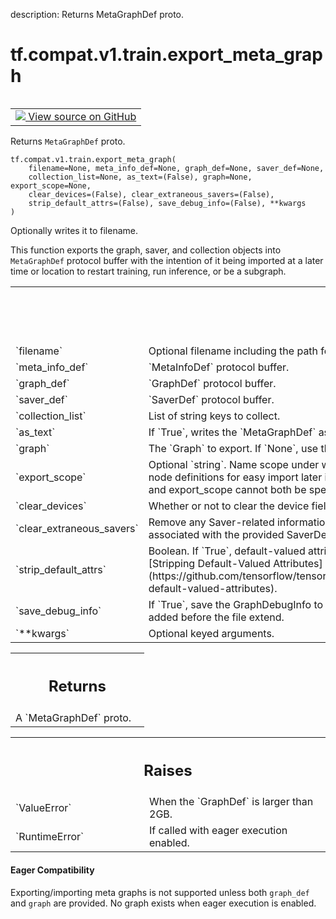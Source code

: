 description: Returns MetaGraphDef proto.

<div itemscope itemtype="http://developers.google.com/ReferenceObject">
<meta itemprop="name" content="tf.compat.v1.train.export_meta_graph" />
<meta itemprop="path" content="Stable" />
</div>

# tf.compat.v1.train.export_meta_graph

<!-- Insert buttons and diff -->

<table class="tfo-notebook-buttons tfo-api nocontent" align="left">
<td>
  <a target="_blank" href="https://github.com/tensorflow/tensorflow/blob/r2.4/tensorflow/python/training/saver.py#L1516-L1598">
    <img src="https://www.tensorflow.org/images/GitHub-Mark-32px.png" />
    View source on GitHub
  </a>
</td>
</table>



Returns `MetaGraphDef` proto.

<pre class="devsite-click-to-copy prettyprint lang-py tfo-signature-link">
<code>tf.compat.v1.train.export_meta_graph(
    filename=None, meta_info_def=None, graph_def=None, saver_def=None,
    collection_list=None, as_text=(False), graph=None, export_scope=None,
    clear_devices=(False), clear_extraneous_savers=(False),
    strip_default_attrs=(False), save_debug_info=(False), **kwargs
)
</code></pre>



<!-- Placeholder for "Used in" -->

Optionally writes it to filename.

This function exports the graph, saver, and collection objects into
`MetaGraphDef` protocol buffer with the intention of it being imported
at a later time or location to restart training, run inference, or be
a subgraph.

<!-- Tabular view -->
 <table class="responsive fixed orange">
<colgroup><col width="214px"><col></colgroup>
<tr><th colspan="2"><h2 class="add-link">Args</h2></th></tr>

<tr>
<td>
`filename`
</td>
<td>
Optional filename including the path for writing the generated
`MetaGraphDef` protocol buffer.
</td>
</tr><tr>
<td>
`meta_info_def`
</td>
<td>
`MetaInfoDef` protocol buffer.
</td>
</tr><tr>
<td>
`graph_def`
</td>
<td>
`GraphDef` protocol buffer.
</td>
</tr><tr>
<td>
`saver_def`
</td>
<td>
`SaverDef` protocol buffer.
</td>
</tr><tr>
<td>
`collection_list`
</td>
<td>
List of string keys to collect.
</td>
</tr><tr>
<td>
`as_text`
</td>
<td>
If `True`, writes the `MetaGraphDef` as an ASCII proto.
</td>
</tr><tr>
<td>
`graph`
</td>
<td>
The `Graph` to export. If `None`, use the default graph.
</td>
</tr><tr>
<td>
`export_scope`
</td>
<td>
Optional `string`. Name scope under which to extract the
subgraph. The scope name will be striped from the node definitions for
easy import later into new name scopes. If `None`, the whole graph is
exported. graph_def and export_scope cannot both be specified.
</td>
</tr><tr>
<td>
`clear_devices`
</td>
<td>
Whether or not to clear the device field for an `Operation`
or `Tensor` during export.
</td>
</tr><tr>
<td>
`clear_extraneous_savers`
</td>
<td>
Remove any Saver-related information from the graph
(both Save/Restore ops and SaverDefs) that are not associated with the
provided SaverDef.
</td>
</tr><tr>
<td>
`strip_default_attrs`
</td>
<td>
Boolean. If `True`, default-valued attributes will be
removed from the NodeDefs. For a detailed guide, see
[Stripping Default-Valued Attributes](https://github.com/tensorflow/tensorflow/blob/master/tensorflow/python/saved_model/README.md#stripping-default-valued-attributes).
</td>
</tr><tr>
<td>
`save_debug_info`
</td>
<td>
If `True`, save the GraphDebugInfo to a separate file,
which in the same directory of filename and with `_debug` added before the
file extend.
</td>
</tr><tr>
<td>
`**kwargs`
</td>
<td>
Optional keyed arguments.
</td>
</tr>
</table>



<!-- Tabular view -->
 <table class="responsive fixed orange">
<colgroup><col width="214px"><col></colgroup>
<tr><th colspan="2"><h2 class="add-link">Returns</h2></th></tr>
<tr class="alt">
<td colspan="2">
A `MetaGraphDef` proto.
</td>
</tr>

</table>



<!-- Tabular view -->
 <table class="responsive fixed orange">
<colgroup><col width="214px"><col></colgroup>
<tr><th colspan="2"><h2 class="add-link">Raises</h2></th></tr>

<tr>
<td>
`ValueError`
</td>
<td>
When the `GraphDef` is larger than 2GB.
</td>
</tr><tr>
<td>
`RuntimeError`
</td>
<td>
If called with eager execution enabled.
</td>
</tr>
</table>




#### Eager Compatibility
Exporting/importing meta graphs is not supported unless both `graph_def` and
`graph` are provided. No graph exists when eager execution is enabled.

